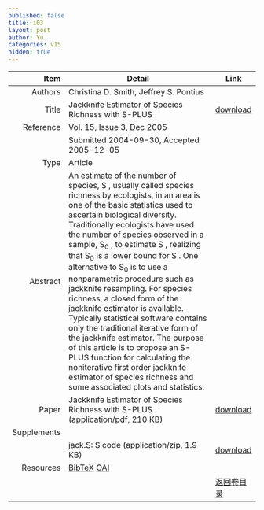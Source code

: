 ```yaml
---
published: false
title: i03
layout: post
author: Yu
categories: v15
hidden: true
---
```


| Item | Detail | Link |
|---:|---|---|
| Authors | Christina D. Smith, Jeffrey S. Pontius| |
| Title |Jackknife Estimator of Species Richness with S-PLUS | [download](http://www.jstatsoft.org/v15/i03/paper) |
| Reference |Vol. 15, Issue 3, Dec 2005 | |
| | Submitted 2004-09-30, Accepted 2005-12-05| | 
| Type | Article| |
| Abstract | An estimate of the number of species, S , usually called species richness by ecologists, in an area is one of the basic statistics used to ascertain biological diversity. Traditionally ecologists have used the number of species observed in a sample, S<sub>0</sub> , to estimate S , realizing that S<sub>0</sub> is a lower bound for S . One alternative to S<sub>0</sub> is to use a nonparametric procedure such as jackknife resampling. For species richness, a closed form of the jackknife estimator is available. Typically statistical software contains only the traditional iterative form of the jackknife estimator. The purpose of this article is to propose an S-PLUS function for calculating the noniterative first order jackknife estimator of species richness and some associated plots and statistics.| |
| Paper | Jackknife Estimator of Species Richness with S-PLUS  (application/pdf, 210 KB)| [download](http://www.jstatsoft.org/v15/i03/paper) |
| Supplements | | |
| |jack.S: S code  (application/zip, 1.9 KB)|  [download](http://www.jstatsoft.org/v15/i03/supp/1) |
| Resources | [BibTeX](http://www.jstatsoft.org/v15/i03/bibtex) [OAI](http://www.jstatsoft.org/oai?verb=GetRecord&identifier=oai.jstatsoft/v15/i03&prefix=oai_dc)| |
| |  | [返回卷目录]({{site.baseurl}}/volume/v15.html) |